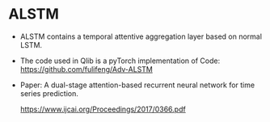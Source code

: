 # ALSTM

- ALSTM contains a temporal attentive aggregation layer based on normal LSTM.

- The code used in Qlib is a pyTorch implementation of Code: https://github.com/fulifeng/Adv-ALSTM

- Paper: A dual-stage attention-based recurrent neural network for time series prediction.

  https://www.ijcai.org/Proceedings/2017/0366.pdf

